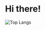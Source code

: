 # Hi there!

![Top Langs](https://github-readme-stats.vercel.app/api/top-langs/?username=marshallovski&layout=compact&theme=dark&count_private=true)
